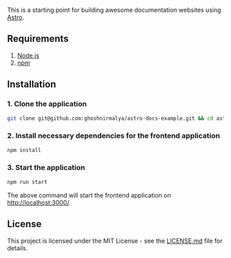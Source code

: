 This is a starting point for building awesome documentation websites using [Astro](https://astro.build/).

## Requirements

1. [Node.js](https://nodejs.org/)
2. [npm](https://www.npmjs.com/)

## Installation

### 1. **Clone the application**

```sh
git clone git@github.com:ghoshnirmalya/astro-docs-example.git && cd astro-docs-example
```

### 2. **Install necessary dependencies for the frontend application**

```sh
npm install
```

### 3. **Start the application**

```sh
npm run start
```

The above command will start the frontend application on [http://localhost:3000/](http://localhost:3000).

## License

This project is licensed under the MIT License - see the [LICENSE.md](LICENSE.md) file for details.
